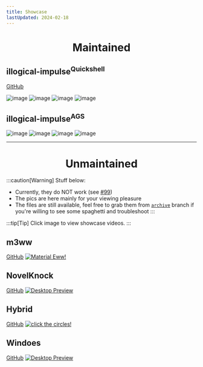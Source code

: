 ```yaml
---
title: Showcase
lastUpdated: 2024-02-18
---
```


<div align="center">
    <h1>Maintained</h1>
</div>


## illogical-impulse<sup>Quickshell</sup>
[GitHub](https://github.com/end-4/dots-hyprland)

![image](https://repository-images.githubusercontent.com/583820372/55988d08-a8db-421a-8761-f6e98ea89ce3)
![image](https://github.com/user-attachments/assets/08d26785-b54d-4ad1-875b-bb08cc6757f5)
![image](https://github.com/user-attachments/assets/86cc511b-0d33-4c78-bcc0-3037d02a17da)
![image](https://github.com/user-attachments/assets/e402f74a-6bd8-4ebe-bcf4-3a4a4846de10)


## illogical-impulse<sup>AGS</sup>
![image](/screenshots/i-i.2.png)
![image](/screenshots/i-i.3.png)
![image](/screenshots/i-i.4.png)
![image](/screenshots/i-i.5.png)

---

<div align="center">
    <h1>Unmaintained</h1>
</div>

:::caution[Warning]
Stuff below:
- Currently, they do NOT work (see [#99](https://github.com/end-4/dots-hyprland/issues/99))
- The pics are here mainly for your viewing pleasure
- The files are still available, feel free to grab them from [`archive`](https://github.com/end-4/dots-hyprland/tree/archive) branch if you're willing to see some spaghetti and troubleshoot
:::

:::tip[Tip]
Click image to view showcase videos.
:::

## m3ww
[GitHub](https://github.com/end-4/dots-hyprland/tree/archive)
<a href="https://streamable.com/85ch8x">
 <img src="/screenshots/m3ww.1.png" alt="Material Eww!">
</a>

## NovelKnock
[GitHub](https://github.com/end-4/dots-hyprland/tree/archive)
<a href="https://streamable.com/7vo61k">
 <img src="/screenshots/n-k.1.png" alt="Desktop Preview">
</a>

## Hybrid
[GitHub](https://github.com/end-4/dots-hyprland/tree/archive)
<a href="https://streamable.com/4oogot">
 <img src="/screenshots/hybrid.1.png" alt="click the circles!">
</a>

## Windoes
[GitHub](https://github.com/end-4/dots-hyprland/tree/archive)
<a href="https://streamable.com/5qx614">
 <img src="/screenshots/windoes.1.png" alt="Desktop Preview">
</a>
